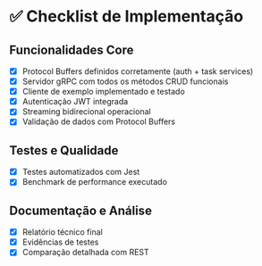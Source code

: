 # ✅ Checklist de Implementação

## Funcionalidades Core
- [x] Protocol Buffers definidos corretamente (auth + task services)
- [x] Servidor gRPC com todos os métodos CRUD funcionais
- [x] Cliente de exemplo implementado e testado
- [x] Autenticação JWT integrada
- [x] Streaming bidirecional operacional
- [x] Validação de dados com Protocol Buffers

## Testes e Qualidade
- [x] Testes automatizados com Jest
- [x] Benchmark de performance executado

## Documentação e Análise
- [x] Relatório técnico final
- [x] Evidências de testes
- [x] Comparação detalhada com REST

